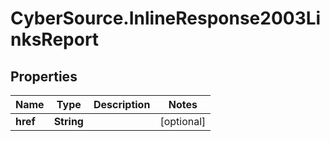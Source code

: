 # CyberSource.InlineResponse2003LinksReport

## Properties
Name | Type | Description | Notes
------------ | ------------- | ------------- | -------------
**href** | **String** |  | [optional] 


